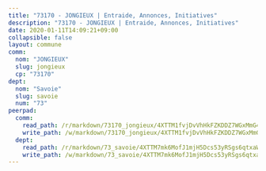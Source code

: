 ```yaml
---
title: "73170 - JONGIEUX | Entraide, Annonces, Initiatives"
description: "73170 - JONGIEUX | Entraide, Annonces, Initiatives"
date: 2020-01-11T14:09:21+09:00
collapsible: false
layout: commune
comm:
  nom: "JONGIEUX"
  slug: jongieux
  cp: "73170"
dept:
  nom: "Savoie"
  slug: savoie
  num: "73"
peerpad:
  comm:
    read_path: /r/markdown/73170_jongieux/4XTTM1fvjDvVhHkFZKDDZ7WGxMmG4hryZ4LMRW3YKKpGwiCG8
    write_path: /w/markdown/73170_jongieux/4XTTM1fvjDvVhHkFZKDDZ7WGxMmG4hryZ4LMRW3YKKpGwiCG8-K3TgUZmSse6RpfntWBSegMp4UtiUpH4phoXT9NB5is9pTJaG3bR42gmwJ3dr5k2YPgVcbKYyota4sXXMfs738W6DxcnaszHjuEN8MbqR85AtT2xTACM1xBKjowUKGe9yUqHPbmLt
  dept:
    read_path: /r/markdown/73_savoie/4XTTM7mk6MofJ1mjH5Dcs53yRSgs6qtxaWYjKD54ttqHGEMur
    write_path: /w/markdown/73_savoie/4XTTM7mk6MofJ1mjH5Dcs53yRSgs6qtxaWYjKD54ttqHGEMur-K3TgTorsK1WLw8S2EgnkoX8tJEgZgam6ANhvqrVqNfiz9fX8kbMKu5AF1rqzXyxMRZgoVPrb5EERe3PeBhqF1SBfP5G1PJnvsDUF2LQSxevobpkDM4djQDebTYoo6Yx53thenJpY
---
```


